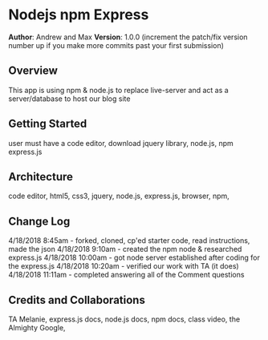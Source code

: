 # Nodejs npm Express

**Author**: Andrew and Max
**Version**: 1.0.0 (increment the patch/fix version number up if you make more commits past your first submission)

## Overview
This app is using npm & node.js to replace live-server and act as a server/database to host our blog site

## Getting Started
<!-- What are the steps that a user must take in order to build this app on their own machine and get it running? -->
user must have a code editor, download jquery library, node.js, npm express.js

## Architecture
<!-- Provide a detailed description of the application design. What technologies (languages, libraries, etc) you're using, and any other relevant design information. -->
code editor, html5, css3, jquery, node.js, express.js, browser, npm, 

## Change Log
<!-- Use this are to document the iterative changes made to your application as each feature is successfully implemented. Use time stamps. Here's an examples:
-->

4/18/2018 8:45am - forked, cloned, cp'ed starter code, read instructions, made the json
4/18/2018 9:10am - created the npm node & researched express.js
4/18/2018 10:00am - got node server established after coding for the express.js
4/18/2018 10:20am - verified our work with TA (it does)
4/18/2018 11:11am - completed answering all of the Comment questions

## Credits and Collaborations
<!-- Give credit (and a link) to other people or resources that helped you build this application. -->
TA Melanie, express.js docs, node.js docs, npm docs, class video, the Almighty Google, 